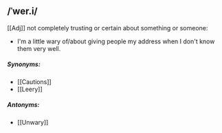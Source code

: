 ## /ˈwer.i/
[[Adj]]
not completely trusting or certain about something or someone:

- I'm a little wary of/about giving people my address when I don't know them very well.


##### Synonyms:
- [[Cautions]]
- [[Leery]]

##### Antonyms:
- [[Unwary]]